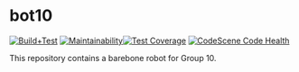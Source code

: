 # bot10
[![Build+Test](https://github.com/lunduniversity-etsa03-2021/group10/actions/workflows/build_and_test.yml/badge.svg)](https://github.com/lunduniversity-etsa03-2021/group10/actions/workflows/build_and_test.yml)
[![Maintainability](https://api.codeclimate.com/v1/badges/2bf95fe2990025bcd5cb/maintainability)](https://codeclimate.com/repos/605210e4e946d04c740030a0/maintainability)[![Test Coverage](https://api.codeclimate.com/v1/badges/2bf95fe2990025bcd5cb/test_coverage)](https://codeclimate.com/repos/605210e4e946d04c740030a0/test_coverage)
[![CodeScene Code Health](https://codescene.io/projects/14424/status-badges/code-health)](https://codescene.io/projects/14424)

This repository contains a barebone robot for Group 10.
